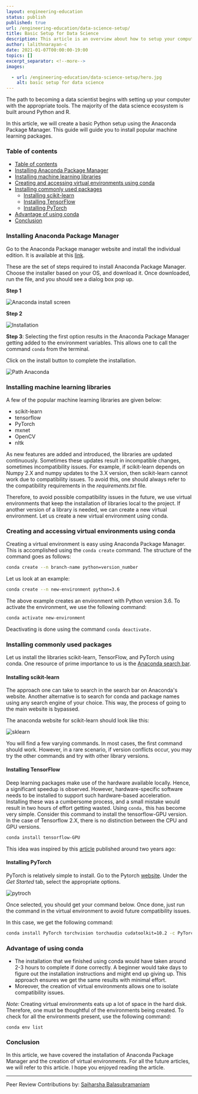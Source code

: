 ```yaml
---
layout: engineering-education
status: publish
published: true
url: /engineering-education/data-science-setup/
title: Basic Setup for Data Science
description: This article is an overview about how to setup your computer and install data science tools.
author: lalithnarayan-c
date: 2021-01-07T00:00:00-19:00
topics: []
excerpt_separator: <!--more-->
images:

  - url: /engineering-education/data-science-setup/hero.jpg
    alt: basic setup for data science
---
```

The path to becoming a data scientist begins with setting up your computer with the appropriate tools. The majority of the data science ecosystem is built around Python and R. 
<!--more-->

In this article, we will create a basic Python setup using the Anaconda Package Manager. This guide will guide you to install popular machine learning packages.   

### Table of contents
- [Table of contents](#table-of-contents)
- [Installing Anaconda Package Manager](#installing-anaconda-package-manager)
- [Installing machine learning libraries](#installing-machine-learning-libraries)
- [Creating and accessing virtual environments using conda](#creating-and-accessing-virtual-environments-using-conda)
- [Installing commonly used packages](#installing-commonly-used-packages)
  - [Installing scikit-learn](#installing-scikit-learn)
  - [Installing TensorFlow](#installing-tensorflow)
  - [Installing PyTorch](#installing-pytorch)
- [Advantage of using conda](#advantage-of-using-conda)
- [Conclusion](#conclusion)
### Installing Anaconda Package Manager

Go to the Anaconda Package manager website and install the individual edition. It is available at this [link](https://www.anaconda.com/products/individual).

These are the set of steps required to install Anaconda Package Manager. Choose the installer based on your OS, and download it. Once downloaded, run the file, and you should see a dialog box pop up.

**Step 1**

![Anaconda install screen](/engineering-education/data-science-setup/1.png)

**Step 2**

![Installation](/engineering-education/data-science-setup/2.png)

**Step 3**: Selecting the first option results in the Anaconda Package Manager getting added to the environment variables. This allows one to call the command `conda` from the terminal.

Click on the install button to complete the installation.

![Path Anaconda](/engineering-education/data-science-setup/3.png)


### Installing machine learning libraries

A few of the popular machine learning libraries are given below:

- scikit-learn
- tensorflow
- PyTorch
- mxnet
- OpenCV
- nltk

As new features are added and introduced, the libraries are updated continuously. Sometimes these updates result in incompatible changes, sometimes incompatibility issues. For example, if scikit-learn depends on Numpy 2.X and numpy updates to the 3.X version, then scikit-learn cannot work due to compatibility issues. To avoid this, one should always refer to the compatibility requirements in the *requirements.txt* file.

Therefore, to avoid possible compatibility issues in the future, we use virtual environments that keep the installation of libraries local to the project. If another version of a library is needed, we can create a new virtual environment. Let us create a new virtual environment using conda.

### Creating and accessing virtual environments using conda

Creating a virtual environment is easy using Anaconda Package Manager. This is accomplished using the `conda create` command. The structure of the command goes as follows:

```bash
conda create --n branch-name python=version_number
```

Let us look at an example: 

```bash
conda create --n new-environment python=3.6
```

The above example creates an environment with Python version 3.6. To activate the environment, we use the following command:

```bash
conda activate new-environment
```

Deactivating is done using the command `conda deactivate.`

### Installing commonly used packages

Let us install the libraries scikit-learn, TensorFlow, and PyTorch using conda. One resource of prime importance to us is the [Anaconda search bar](https://anaconda.org/search). 

#### Installing scikit-learn

The approach one can take to search in the search bar on Anaconda's website. Another alternative is to search for conda and package names using any search engine of your choice. This way, the process of going to the main website is bypassed. 

The anaconda website for scikit-learn should look like this:

![sklearn](/engineering-education/data-science-setup/scikit-learn.png)

You will find a few varying commands. In most cases, the first command should work. However, in a rare scenario, if version conflicts occur, you may try the other commands and try with other library versions. 

#### Installing TensorFlow

Deep learning packages make use of the hardware available locally. Hence, a significant speedup is observed. However, hardware-specific software needs to be installed to support such hardware-based acceleration. Installing these was a cumbersome process, and a small mistake would result in two hours of effort getting wasted. Using `conda,` this has become very simple. Consider this command to install the tensorflow-GPU version. In the case of Tensorflow 2.X, there is no distinction between the CPU and GPU versions. 

```bash
conda install tensorflow-GPU
```

This idea was inspired by this [article](https://towardsdatascience.com/tensorflow-gpu-installation-made-easy-use-conda-instead-of-pip-52e5249374bc) published around two years ago:

#### Installing PyTorch

PyTorch is relatively simple to install. Go to the Pytorch [website](https://pytorch.org/get-started/locally/). Under the *Get Started* tab, select the appropriate options. 

![pytroch](/engineering-education/data-science-setup/pytorch.png)

Once selected, you should get your command below. Once done, just run the command in the virtual environment to avoid future compatibility issues.

In this case, we get the following command:
```bash
conda install PyTorch torchvision torchaudio cudatoolkit=10.2 -c PyTorch
```

### Advantage of using conda 

- The installation that we finished using conda would have taken around 2-3 hours to complete if done correctly. A beginner would take days to figure out the installation instructions and might end up giving up. This approach ensures we get the same results with minimal effort. 
- Moreover, the creation of virtual environments allows one to isolate compatibility issues.

_Note:_ Creating virtual environments eats up a lot of space in the hard disk. Therefore, one must be thoughtful of the environments being created. To check for all the environments present, use the following command:

`conda env list` 

### Conclusion

In this article, we have covered the installation of Anaconda Package Manager and the creation of virtual environments. For all the future articles, we will refer to this article. I hope you enjoyed reading the article. 

---
Peer Review Contributions by: [Saiharsha Balasubramaniam](/engineering-education/authors/saiharsha-balasubramaniam/)